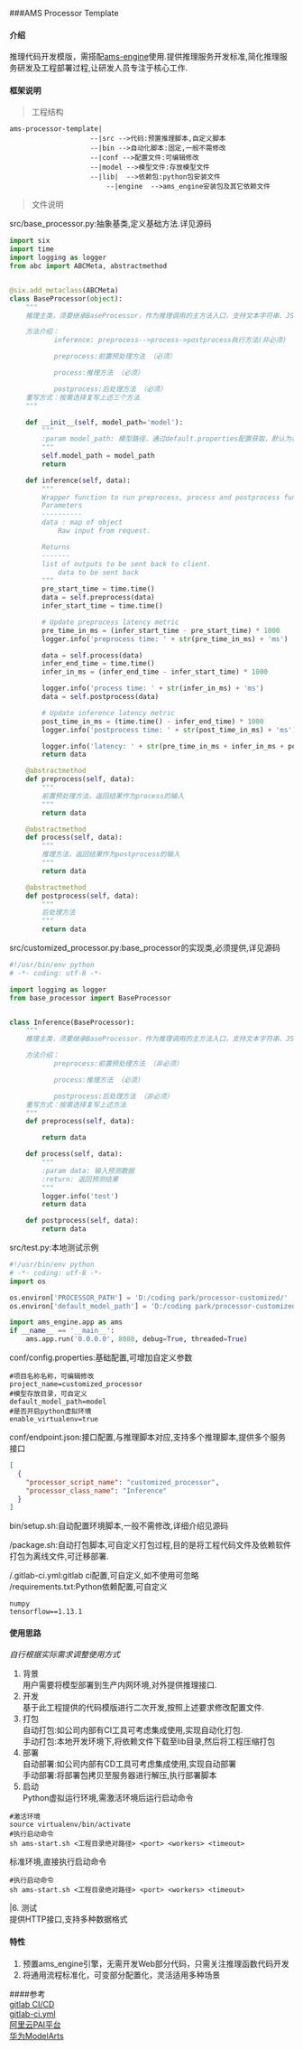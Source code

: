 ###AMS Processor Template
#### 介绍
推理代码开发模版，需搭配[ams-engine](https://gitee.com/easy-ams/ams-engine.git )使用.提供推理服务开发标准,简化推理服务研发及工程部署过程,让研发人员专注于核心工作. 

#### 框架说明

>工程结构  

```shell script
ams-processor-template|
                    --|src -->代码:预置推理脚本,自定义脚本
                    --|bin -->自动化脚本:固定,一般不需修改
                    --|conf -->配置文件:可编辑修改
                    --|model -->模型文件:存放模型文件
                    --|lib|  -->依赖包:python包安装文件
                        --|engine  -->ams_engine安装包及其它依赖文件
```

>文件说明  

src/base_processor.py:抽象基类,定义基础方法.详见源码
```python
import six
import time
import logging as logger
from abc import ABCMeta, abstractmethod


@six.add_metaclass(ABCMeta)
class BaseProcessor(object):
    """
    推理主类，须要继承BaseProcessor，作为推理调用的主方法入口，支持文本字符串、JSON、二进制参数类型(文件、图片)

    方法介绍：
           inference: preprocess-->process->postprocess执行方法(非必须)

           preprocess:前置预处理方法 （必须）

           process:推理方法 （必须）

           postprocess:后处理方法 （必须）
    重写方式：按需选择复写上述三个方法
    """

    def __init__(self, model_path='model'):
        """
        :param model_path: 模型路径，通过default.properties配置获取，默认为相对路径model_store
        """
        self.model_path = model_path
        return

    def inference(self, data):
        """
        Wrapper function to run preprocess, process and postprocess functions.
        Parameters
        ----------
        data : map of object
            Raw input from request.

        Returns
        -------
        list of outputs to be sent back to client.
            data to be sent back
        """
        pre_start_time = time.time()
        data = self.preprocess(data)
        infer_start_time = time.time()

        # Update preprocess latency metric
        pre_time_in_ms = (infer_start_time - pre_start_time) * 1000
        logger.info('preprocess time: ' + str(pre_time_in_ms) + 'ms')

        data = self.process(data)
        infer_end_time = time.time()
        infer_in_ms = (infer_end_time - infer_start_time) * 1000

        logger.info('process time: ' + str(infer_in_ms) + 'ms')
        data = self.postprocess(data)

        # Update inference latency metric
        post_time_in_ms = (time.time() - infer_end_time) * 1000
        logger.info('postprocess time: ' + str(post_time_in_ms) + 'ms')

        logger.info('latency: ' + str(pre_time_in_ms + infer_in_ms + post_time_in_ms) + 'ms')
        return data

    @abstractmethod
    def preprocess(self, data):
        """
        前置预处理方法，返回结果作为process的输入
        """
        return data

    @abstractmethod
    def process(self, data):
        """
        推理方法，返回结果作为postprocess的输入
        """
        return data

    @abstractmethod
    def postprocess(self, data):
        """
        后处理方法
        """
        return data

```

src/customized_processor.py:base_processor的实现类,必须提供,详见源码
```python
#!/usr/bin/env python
# -*- coding: utf-8 -*-

import logging as logger
from base_processor import BaseProcessor


class Inference(BaseProcessor):
    """
    推理主类，须要继承BaseProcessor，作为推理调用的主方法入口，支持文本字符串、JSON、二进制参数类型(文件、图片)

    方法介绍：
           preprocess:前置预处理方法 （非必须）

           process:推理方法 （必须）

           postprocess:后处理方法 （非必须）
    重写方式：按需选择复写上述方法
    """
    def preprocess(self, data):

        return data

    def process(self, data):
        """
        :param data: 输入预测数据
        :return: 返回预测结果
        """
        logger.info('test')
        return data

    def postprocess(self, data):
        return data
```
src/test.py:本地测试示例
```python
#!/usr/bin/env python
# -*- coding: utf-8 -*-
import os

os.environ['PROCESSOR_PATH'] = 'D:/coding park/processor-customized/'
os.environ['default_model_path'] = 'D:/coding park/processor-customized/model'

import ams_engine.app as ams
if __name__ == '__main__':
    ams.app.run('0.0.0.0', 8088, debug=True, threaded=True)

```
conf/config.properties:基础配置,可增加自定义参数
```properties
#项目名称名称，可编辑修改
project_name=customized_processor
#模型存放目录，可自定义
default_model_path=model
#是否开启python虚拟环境
enable_virtualenv=true
```

conf/endpoint.json:接口配置,与推理脚本对应,支持多个推理脚本,提供多个服务接口  
```json
[
  {
    "processor_script_name": "customized_processor",
    "processor_class_name": "Inference"
  }
]
```

bin/setup.sh:自动配置环境脚本,一般不需修改,详细介绍见源码  

/package.sh:自动打包脚本,可自定义打包过程,目的是将工程代码文件及依赖软件打包为离线文件,可迁移部署.  

/.gitlab-ci.yml:gitlab ci配置,可自定义,如不使用可忽略  
/requirements.txt:Python依赖配置,可自定义  
```properties
numpy
tensorflow==1.13.1
```

#### 使用思路
*自行根据实际需求调整使用方式*  
1.  背景  
用户需要将模型部署到生产内网环境,对外提供推理接口.  
2.  开发  
基于此工程提供的代码模版进行二次开发,按照上述要求修改配置文件.  
3.  打包  
自动打包:如公司内部有CI工具可考虑集成使用,实现自动化打包.  
手动打包:本地开发环境下,将依赖文件下载至lib目录,然后将工程压缩打包  
4.  部署  
自动部署:如公司内部有CD工具可考虑集成使用,实现自动部署  
手动部署:将部署包拷贝至服务器进行解压,执行部署脚本  
5.  启动  
Python虚拟运行环境,需激活环境后运行启动命令  
```shell script
#激活环境
source virtualenv/bin/activate
#执行启动命令
sh ams-start.sh <工程目录绝对路径> <port> <workers> <timeout>
```
标准环境,直接执行启动命令
```shell script
#执行启动命令
sh ams-start.sh <工程目录绝对路径> <port> <workers> <timeout>
```
|6.  测试  
提供HTTP接口,支持多种数据格式  

#### 特性
1.  预置ams_engine引擎，无需开发Web部分代码，只需关注推理函数代码开发  
2.  将通用流程标准化，可变部分配置化，灵活适用多种场景  

####参考  
[gitlab CI/CD](https://zhuanlan.zhihu.com/p/159709306)  
[gitlab-ci.yml](https://docs.gitlab.com/ee/ci/yaml/includes.)  
[阿里云PAI平台](https://help.aliyun.com/document_detail/113696.html?spm=a2c4g.11186623.6.745.58006125dhhphT)  
[华为ModelArts](https://www.huaweicloud.com/product/modelarts.html)  